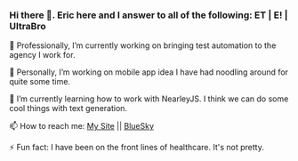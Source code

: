### Hi there 👋. Eric here and I answer to all of the following: ET | E! | UltraBro

🔭 Professionally, I’m currently working on bringing test automation to the agency I work for.

🔭 Personally, I’m working on mobile app idea I have had noodling around for quite some time.

🌱 I’m currently learning how to work with NearleyJS. I think we can do some cool things with text generation.

📫 How to reach me: [My Site](https://ericterry.us) || [BlueSky](@eterry28.bsky.social) 

⚡ Fun fact: I have been on the front lines of healthcare. It's not pretty.

<!--
**eterry28/eterry28** is a ✨ _special_ ✨ repository because its `README.md` (this file) appears on your GitHub profile.

Here are some ideas to get you started:


- 
- 👯 I’m looking to collaborate on ...
- 🤔 I’m looking for help with ...
- 💬 Ask me about ...
-  ...
- 😄 Pronouns: ...
-  ...
-->
